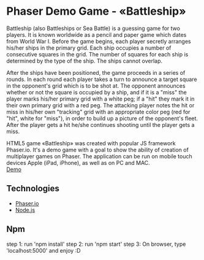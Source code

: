 Phaser Demo Game - «Battleship»
====================================================

Battleship (also Battleships or Sea Battle) is a guessing game for two players. It is known worldwide as a pencil and paper game which dates from World War I. Before the game begins, each player secretly arranges his/her ships in the primary grid. Each ship occupies a number of consecutive squares in the grid. The number of squares for each ship is determined by the type of the ship. The ships cannot overlap.

After the ships have been positioned, the game proceeds in a series of rounds. In each round each player takes a turn to announce a target square in the opponent's grid which is to be shot at. The opponent announces whether or not the square is occupied by a ship, and if it is a "miss" the player marks his/her primary grid with a white peg; if a "hit" they mark it in their own primary grid with a red peg. The attacking player notes the hit or miss in his/her own "tracking" grid with an appropriate color peg (red for "hit", white for "miss"), in order to build up a picture of the opponent's fleet. After the player gets a hit he/she continues shooting until the player gets a miss. 

HTML5 game «Battleship» was created with popular JS framework Phaser.io. It's a demo game with a goal to show the  ability of creation of multiplayer games on Phaser. The application can be run on mobile touch devices Apple (iPad, iPhone), as well as on PC and MAC. 
</br>[Demo](https://nixsolutions.github.io/demo-phaser-battleship/)


Technologies
------------

* [Phaser.io](https://phaser.io/)
* [Node.js](https://nodejs.org/)

Npm
-----------
step 1: run 'npm install'
step 2: run 'npm start'
step 3: On browser, type 'localhost:5000' and enjoy :D 
